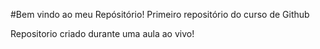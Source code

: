 #Bem vindo ao meu Repósitório!
 Primeiro repositório do curso de Github

Repositorio criado durante uma aula ao vivo!


